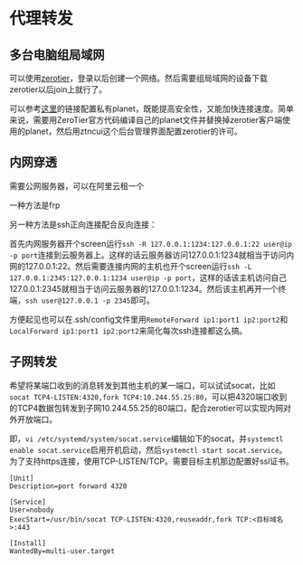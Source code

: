 # 代理转发

## 多台电脑组局域网

可以使用[zerotier](https://www.zerotier.com/)，登录以后创建一个网络。然后需要组局域网的设备下载zerotier以后join上就行了。

可以参考[这里](https://byteage.com/157.html)的链接配置私有planet，既能提高安全性，又能加快连接速度。简单来说，需要用ZeroTier官方代码编译自己的planet文件并替换掉zerotier客户端使用的planet，然后用ztncui这个后台管理界面配置zerotier的许可。

## 内网穿透

需要公网服务器，可以在阿里云租一个

一种方法是frp

另一种方法是ssh正向连接配合反向连接：

首先内网服务器开个screen运行`ssh -R 127.0.0.1:1234:127.0.0.1:22 user@ip -p port`连接到云服务器上。这样的话云服务器访问127.0.0.1:1234就相当于访问内网的127.0.0.1:22。然后需要连接内网的主机也开个screen运行`ssh -L 127.0.0.1:2345:127.0.0.1:1234 user@ip -p port`，这样的话该主机访问自己127.0.0.1:2345就相当于访问云服务器的127.0.0.1:1234。然后该主机再开一个终端，`ssh user@127.0.0.1 -p 2345`即可。

方便起见也可以在.ssh/config文件里用`RemoteForward ip1:port1 ip2:port2`和`LocalForward ip1:port1 ip2:port2`来简化每次ssh连接都这么搞。

## 子网转发

希望将某端口收到的消息转发到其他主机的某一端口，可以试试socat，比如`socat TCP4-LISTEN:4320,fork TCP4:10.244.55.25:80`，可以把4320端口收到的TCP4数据包转发到子网10.244.55.25的80端口，配合zerotier可以实现内网对外开放端口。

即，`vi /etc/systemd/system/socat.service`编辑如下的socat，并`systemctl enable socat.service`启用开机启动，然后`systemctl start socat.service`。为了支持https连接，使用TCP-LISTEN/TCP。需要目标主机那边配置好ssl证书。

```shell
[Unit]
Description=port forward 4320

[Service]
User=nobody
ExecStart=/usr/bin/socat TCP-LISTEN:4320,reuseaddr,fork TCP:<目标域名>:443

[Install]
WantedBy=multi-user.target
```